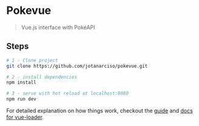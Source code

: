 # Pokevue

> Vue.js interface with PokéAPI

## Steps

``` bash
# 1 - Clone project
git clone https://github.com/jotanarciso/pokevue.git

# 2 - install dependencies
npm install

# 3 - serve with hot reload at localhost:8080
npm run dev

```

For detailed explanation on how things work, checkout the [guide](http://vuejs-templates.github.io/webpack/) and [docs for vue-loader](http://vuejs.github.io/vue-loader).

